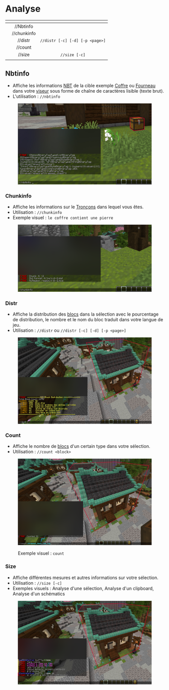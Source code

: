 # Analyse

<table data-view="cards"><thead><tr><th></th><th align="center"></th><th align="center"></th></tr></thead><tbody><tr><td></td><td align="center">//Nbtinfo</td><td align="center"></td></tr><tr><td></td><td align="center">//chunkinfo</td><td align="center"></td></tr><tr><td></td><td align="center">//distr</td><td align="center"><code>//distr [-c] [-d] [-p &#x3C;page>]</code></td></tr><tr><td></td><td align="center">//count</td><td align="center"></td></tr><tr><td></td><td align="center">//size</td><td align="center"><code>//size [-c]</code></td></tr><tr><td></td><td align="center"></td><td align="center"></td></tr></tbody></table>

## Nbtinfo

* Affiche les informations [NBT](https://minecraft.fandom.com/fr/wiki/Format\_NBT) de la cible exemple [Coffre](https://minecraft.fandom.com/fr/wiki/Coffre) ou  [Fourneau](https://minecraft.fandom.com/fr/wiki/Fourneau) dans votre [viseur](https://minecraft.fandom.com/fr/wiki/Interface\_utilisateur#La\_croix) sous forme de chaîne de caractères lisible (texte brut).&#x20;
* L'utilisation : `//nbtinfo`

<figure><img src="../../.gitbook/assets/nbtinfo.jpg" alt=""><figcaption></figcaption></figure>

### Chunkinfo

* Affiche les informations sur le [Tronçons](https://minecraft.fandom.com/fr/wiki/Tron%C3%A7on) dans lequel vous êtes.
* Utilisation : `//chunkinfo`
* Exemple visuel : `le coffre contient une pierre`

<figure><img src="../../.gitbook/assets/Group 137.png" alt=""><figcaption></figcaption></figure>

### Distr

* Affiche la distribution des [blocs](https://minecraft.fandom.com/fr/wiki/Blocs) dans la sélection avec le pourcentage de distribution, le nombre et le nom du bloc traduit dans votre langue de jeu.
* Utilisation : `//distr` ou `//distr [-c] [-d] [-p <page>]`

<figure><img src="../../.gitbook/assets/Group z137.png" alt=""><figcaption></figcaption></figure>

### Count

* Affiche le nombre de [blocs](https://minecraft.fandom.com/fr/wiki/Blocs) d'un certain type dans votre sélection.
* Utilisation : `//count <block>`

<figure><img src="../../.gitbook/assets/Group 13d7.png" alt=""><figcaption><p>Exemple visuel : <code>count</code></p></figcaption></figure>

### Size

* Affiche différentes mesures et autres informations sur votre sélection.
* Utilisation : `//size [-c]`
* Exemples visuels : Analyse d'une sélection, Analyse d'un clipboard, Analyse d'un schématics

<figure><img src="../../.gitbook/assets/Group 138.png" alt=""><figcaption></figcaption></figure>

